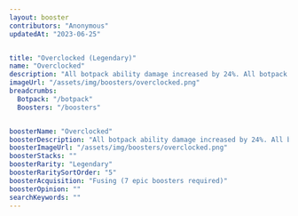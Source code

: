```yaml
---
layout: booster
contributors: "Anonymous"
updatedAt: "2023-06-25"


title: "Overclocked (Legendary)"
name: "Overclocked"
description: "All botpack ability damage increased by 24%. All botpack area abilities radius increased by 24%"
imageUrl: "/assets/img/boosters/overclocked.png"
breadcrumbs:
  Botpack: "/botpack"
  Boosters: "/boosters"


boosterName: "Overclocked"
boosterDescription: "All botpack ability damage increased by 24%. All botpack area abilities radius increased by 24%"
boosterImageUrl: "/assets/img/boosters/overclocked.png"
boosterStacks: ""
boosterRarity: "Legendary"
boosterRaritySortOrder: "5"
boosterAcquisition: "Fusing (7 epic boosters required)"
boosterOpinion: ""
searchKeywords: ""
---
```


